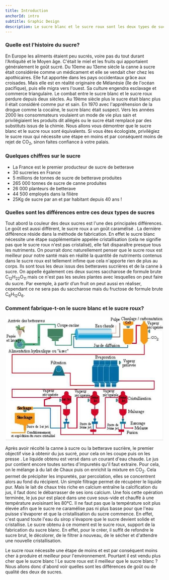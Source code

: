 ```yaml
---
title: Introduction
anchorId: intro
subtitle: Graphic Design
description: Le sucre blanc et le sucre roux sont les deux types de sucres les plus important. Ils font partis de notre quotidien.
---
```



### Quelle est l'histoire du sucre?

En Europe les aliments étaient peu sucrés, voire  pas du tout durant l'Antiquité  et le Moyen âge. C'était le miel et les fruits qui apportaient généralement le goût sucré. Du 10eme au 13eme siècle la canne à sucre était considérée comme un médicament et elle se vendait cher chez les apothicaires. Elle fut apportée dans les pays occidentaux grâce aux croisades. Mais elle est en réalité originaire de Mélanésie (île de l'océan pacifique), puis elle migra vers l'ouest. Sa culture engendra esclavage et commerce triangulaire.
Le combat entre le sucre blanc et le sucre roux perdure depuis deux siècles. Au 19ème siècle plus le sucre était blanc plus il était considéré comme pur et sain. En 1970 avec l'appréhension de la drogue comme la cocaïne, le sucre blanc était  suspect. Vers les années 2000 les consommateurs voulaient un mode de vie plus sain et privilégiaient les produits dit allégés ou le sucre était remplacé par des substituts issus de la chimie. Nous allons vous démontrer que le sucre blanc et le sucre roux sont équivalents. Si vous êtes écologiste, privilégiez le sucre roux qui nécessite une étape en moins et par conséquent moins de rejet de CO<sub>2</sub>, sinon faites confiance à votre palais. 


### Quelques chiffres sur le sucre

- La France est le premier producteur de sucre de betterave
- 30 sucreries en France
- 5 millions de tonnes de sucre de betterave produites
- 265 000 tonnes de sucre de canne produites
- 26 000 planteurs de betterave
- 44 500 employés dans la filière
- 25Kg de sucre par an et par habitant depuis 40 ans !


### Quelles sont les différences entre ces deux types de sucres

 Tout abord la couleur des deux sucres est l'une des principales différences. Le goût est aussi différent, le sucre roux a un goût caramélisé . La dernière  différence réside dans la méthode de fabrication. En effet le sucre blanc nécessite une étape supplémentaire appelée cristallisation (cela ne signifie pas que le sucre roux n'est pas cristalisé), elle fait disparaître presque tous les nutriments. On pourrait donc naturellement penser que le sucre roux est meilleur pour notre santé mais en réalité la quantité de nutriments contenus dans le sucre roux est tellement infime que cela n'apporte rien de plus au corps. Ils sont tous les deux issus des betteraves sucrières et de la canne à sucre. On appelle également ces deux sucres saccharose de formule brute C<sub>12</sub>H<sub>22</sub>O<sub>11</sub> mais ce n'est pas les seules plantes avec lesquelles on peut faire du sucre. Par exemple, à partir d’un fruit on peut aussi en réaliser, cependant ce ne sera pas du saccharose mais du fructose de formule brute C<sub>6</sub>H<sub>12</sub>O<sub>6</sub>.


### Comment fabrique-t-on le sucre blanc et le sucre roux? 

<p style="text-align:center;">
<img alt="Processus de fabrication" title="Processus de fabrication" src="img/process.jpg"/>
</p> 
Après avoir récolté la canne à sucre ou la betterave sucrière,  le premier objectif vise à obtenir du jus  sucré, pour cela on les coupe puis on les presse . Le liquide obtenu est versé dans un courant d'eau chaude. Le jus pur contient encore toutes sortes d'impuretés qu'il faut extraire. Pour cela, on le mélange à du lait de Chaux puis on enrichit la mixture en CO<sub>2</sub>. Cela permet de précipiter les impuretés, par percolation, elles se concentrent alors au fond du récipient. 
Un simple filtrage permet de récupérer le liquide pur. Mais le lait de chaux très riche en calcium entraîne la calcification du jus, il faut donc le débarrasser de ses ions calcium. 
Une fois cette opération terminée, le jus pur est placé dans une cuve sous-vide et chauffé à une température avoisinant les 80°C. 
Il ne faut pas que la température soit plus élevée afin que le sucre ne caramélise pas ni plus basse pour que l'eau puisse s'évaporer et que la cristallisation du sucre commence. En effet, c'est quand toute l'eau du sirop s'évapore que le sucre devient solide et cristallise. 
Le sucre obtenu à ce moment est le sucre roux, support de la fabrication du sucre blanc. En effet, pour le créer, il suffit de refondre le sucre brut, le décolorer, de le filtrer à nouveau, de le sécher et d'attendre une nouvelle cristallisation.

Le sucre roux nécessite une étape de moins et est par conséquent moins cher à produire et meilleur pour l'environnement. Pourtant il est vendu plus cher que le sucre blanc ! Le sucre roux est il meilleur que le sucre blanc ? Nous allons donc d'abord voir quelles sont les différences de goût ou de qualité des deux de sucres.



